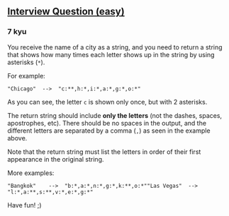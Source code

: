 <h2><a href=https://www.codewars.com/kata/5b358a1e228d316283001892/train/javascript target="_blank">Interview Question (easy)</a></h2><h3>7 kyu</h3><p>You receive the name of a city as a string, and you need to return a string that shows how many times each letter shows up in the string by using asterisks (<code>*</code>).</p><p>For example:</p><pre><code>"Chicago"  --&gt;  "c:**,h:*,i:*,a:*,g:*,o:*"</code></pre><p>As you can see, the letter <code>c</code> is shown only once, but with 2 asterisks.</p><p>The return string should include <strong>only the letters</strong> (not the dashes, spaces, apostrophes, etc). There should be no spaces in the output, and the different letters are separated by a comma (<code>,</code>) as seen in the example above.</p><p>Note that the return string must list the letters in order of their first appearance in the original string.</p><p>More examples:</p><pre><code>"Bangkok"    --&gt;  "b:*,a:*,n:*,g:*,k:**,o:*""Las Vegas"  --&gt;  "l:*,a:**,s:**,v:*,e:*,g:*"</code></pre><p>Have fun! ;)</p>